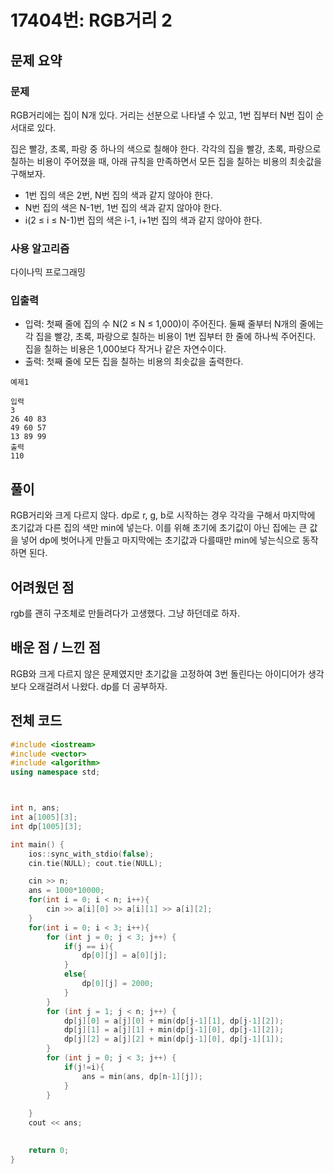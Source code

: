 # 17404번: RGB거리 2

## 문제 요약
### 문제
RGB거리에는 집이 N개 있다. 거리는 선분으로 나타낼 수 있고, 1번 집부터 N번 집이 순서대로 있다.

집은 빨강, 초록, 파랑 중 하나의 색으로 칠해야 한다. 각각의 집을 빨강, 초록, 파랑으로 칠하는 비용이 주어졌을 때, 아래 규칙을 만족하면서 모든 집을 칠하는 비용의 최솟값을 구해보자.

- 1번 집의 색은 2번, N번 집의 색과 같지 않아야 한다.
- N번 집의 색은 N-1번, 1번 집의 색과 같지 않아야 한다.
- i(2 ≤ i ≤ N-1)번 집의 색은 i-1, i+1번 집의 색과 같지 않아야 한다.

### 사용 알고리즘
다이나믹 프로그래밍

### 입출력
- 입력: 첫째 줄에 집의 수 N(2 ≤ N ≤ 1,000)이 주어진다. 둘째 줄부터 N개의 줄에는 각 집을 빨강, 초록, 파랑으로 칠하는 비용이 1번 집부터 한 줄에 하나씩 주어진다. 집을 칠하는 비용은 1,000보다 작거나 같은 자연수이다.
- 출력: 첫째 줄에 모든 집을 칠하는 비용의 최솟값을 출력한다.
```
예제1

입력
3
26 40 83
49 60 57
13 89 99
출력
110
```
## 풀이
RGB거리와 크게 다르지 않다. dp로 r, g, b로 시작하는 경우 각각을 구해서 마지막에 초기값과 다른 집의 색만 min에 넣는다. 이를 위해 초기에 초기값이 아닌 집에는 큰 값을 넣어 dp에 벗어나게 만들고 마지막에는 초기값과 다를때만 min에 넣는식으로 동작하면 된다.

## 어려웠던 점
rgb를 괜히 구조체로 만들려다가 고생했다. 그냥 하던데로 하자. 

## 배운 점 / 느낀 점
RGB와 크게 다르지 않은 문제였지만 초기값을 고정하여 3번 돌린다는 아이디어가 생각보다 오래걸려서 나왔다. dp를 더 공부하자.

## 전체 코드
```cpp
#include <iostream>
#include <vector>
#include <algorithm>
using namespace std;



int n, ans;
int a[1005][3];
int dp[1005][3];

int main() {
    ios::sync_with_stdio(false);
    cin.tie(NULL); cout.tie(NULL);

    cin >> n;
    ans = 1000*10000;
    for(int i = 0; i < n; i++){
        cin >> a[i][0] >> a[i][1] >> a[i][2];
    }
    for(int i = 0; i < 3; i++){
        for (int j = 0; j < 3; j++) {
            if(j == i){
                dp[0][j] = a[0][j];
            }
            else{
                dp[0][j] = 2000;
            }
        }
        for (int j = 1; j < n; j++) {
            dp[j][0] = a[j][0] + min(dp[j-1][1], dp[j-1][2]);
            dp[j][1] = a[j][1] + min(dp[j-1][0], dp[j-1][2]);
            dp[j][2] = a[j][2] + min(dp[j-1][0], dp[j-1][1]);
        }
        for (int j = 0; j < 3; j++) {
            if(j!=i){
                ans = min(ans, dp[n-1][j]);
            }
        }
        
    }
    cout << ans;
    

    return 0;
}
```

